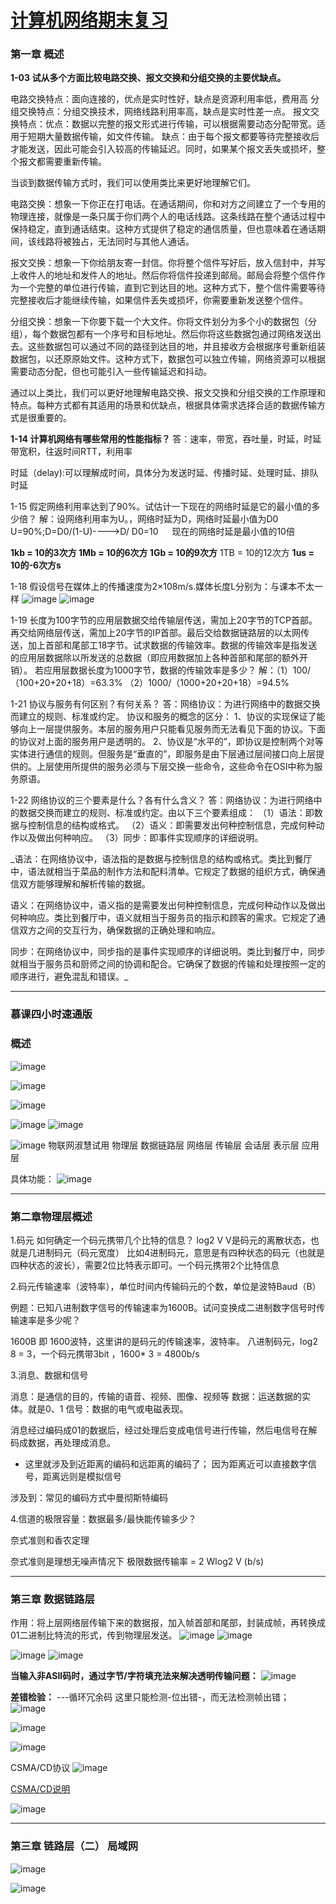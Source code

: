 # [计算机网络期末复习](https://github.com/QiYongchuan/MyGitBlog/issues/19)

### 第一章 概述 

**1-03 试从多个方面比较电路交换、报文交换和分组交换的主要优缺点。**

电路交换特点：面向连接的，优点是实时性好，缺点是资源利用率低，费用高
分组交换特点：分组交换技术，网络线路利用率高，缺点是实时性差一点。
报文交换特点：优点：数据以完整的报文形式进行传输，可以根据需要动态分配带宽。适用于短期大量数据传输，如文件传输。
缺点：由于每个报文都要等待完整接收后才能发送，因此可能会引入较高的传输延迟。同时，如果某个报文丢失或损坏，整个报文都需要重新传输。


当谈到数据传输方式时，我们可以使用类比来更好地理解它们。

电路交换：想象一下你正在打电话。在通话期间，你和对方之间建立了一个专用的物理连接，就像是一条只属于你们两个人的电话线路。这条线路在整个通话过程中保持稳定，直到通话结束。这种方式提供了稳定的通信质量，但也意味着在通话期间，该线路将被独占，无法同时与其他人通话。

报文交换：想象一下你给朋友寄一封信。你将整个信件写好后，放入信封中，并写上收件人的地址和发件人的地址。然后你将信件投递到邮局。邮局会将整个信件作为一个完整的单位进行传输，直到它到达目的地。这种方式下，整个信件需要等待完整接收后才能继续传输，如果信件丢失或损坏，你需要重新发送整个信件。

分组交换：想象一下你要下载一个大文件。你将文件划分为多个小的数据包（分组），每个数据包都有一个序号和目标地址。然后你将这些数据包通过网络发送出去。这些数据包可以通过不同的路径到达目的地，并且接收方会根据序号重新组装数据包，以还原原始文件。这种方式下，数据包可以独立传输，网络资源可以根据需要动态分配，但也可能引入一些传输延迟和抖动。

通过以上类比，我们可以更好地理解电路交换、报文交换和分组交换的工作原理和特点。每种方式都有其适用的场景和优缺点，根据具体需求选择合适的数据传输方式是很重要的。


**1-14 计算机网络有哪些常用的性能指标？**
答：速率，带宽，吞吐量，时延，时延带宽积，往返时间RTT，利用率

时延（delay):可以理解成时间，具体分为发送时延、传播时延、处理时延、排队时延

1-15  假定网络利用率达到了90%。试估计一下现在的网络时延是它的最小值的多少倍？
解：设网络利用率为U。，网络时延为D，网络时延最小值为D0
U=90%;D=D0/(1-U)---->D/ D0=10
　      现在的网络时延是最小值的10倍

**1kb = 10的3次方       1Mb = 10的6次方   1Gb = 10的9次方**  1TB = 10的12次方
**1us = 10的-6次方s**

1-18  假设信号在媒体上的传播速度为2×108m/s.媒体长度L分别为：与课本不太一样
![image](https://github.com/QiYongchuan/MyGitBlog/assets/105039020/69820b73-acad-467b-bf9d-3331fd8a5a30)
![image](https://github.com/QiYongchuan/MyGitBlog/assets/105039020/e16f493f-2e67-45a4-ad67-90c13b77bf82)

1-19  长度为100字节的应用层数据交给传输层传送，需加上20字节的TCP首部。再交给网络层传送，需加上20字节的IP首部。最后交给数据链路层的以太网传送，加上首部和尾部工18字节。试求数据的传输效率。数据的传输效率是指发送的应用层数据除以所发送的总数据（即应用数据加上各种首部和尾部的额外开销）。
若应用层数据长度为1000字节，数据的传输效率是多少？
解：（1）100/（100+20+20+18）=63.3%
   （2）1000/（1000+20+20+18）=94.5%



1-21  协议与服务有何区别？有何关系？
答：网络协议：为进行网络中的数据交换而建立的规则、标准或约定。
协议和服务的概念的区分： 
1、协议的实现保证了能够向上一层提供服务。本层的服务用户只能看见服务而无法看见下面的协议。下面的协议对上面的服务用户是透明的。
2、协议是“水平的”，即协议是控制两个对等实体进行通信的规则。但服务是“垂直的”，即服务是由下层通过层间接口向上层提供的。上层使用所提供的服务必须与下层交换一些命令，这些命令在OSI中称为服务原语。


1-22  网络协议的三个要素是什么？各有什么含义？
答：网络协议：为进行网络中的数据交换而建立的规则、标准或约定。由以下三个要素组成： 
（1）语法：即数据与控制信息的结构或格式。
（2）语义：即需要发出何种控制信息，完成何种动作以及做出何种响应。
（3）同步：即事件实现顺序的详细说明。

_语法：在网络协议中，语法指的是数据与控制信息的结构或格式。类比到餐厅中，语法就相当于菜品的制作方法和配料清单。它规定了数据的组织方式，确保通信双方能够理解和解析传输的数据。

语义：在网络协议中，语义指的是需要发出何种控制信息，完成何种动作以及做出何种响应。类比到餐厅中，语义就相当于服务员的指示和顾客的需求。它规定了通信双方之间的交互行为，确保数据的正确处理和响应。

同步：在网络协议中，同步指的是事件实现顺序的详细说明。类比到餐厅中，同步就相当于服务员和厨师之间的协调和配合。它确保了数据的传输和处理按照一定的顺序进行，避免混乱和错误。_



---

### 慕课四小时速通版
### 概述
![image](https://github.com/QiYongchuan/MyGitBlog/assets/105039020/b21febe8-9fcf-4e6f-be66-782a373259ca)

![image](https://github.com/QiYongchuan/MyGitBlog/assets/105039020/87ed1804-acfc-485c-a25b-3decd20b4771)

![image](https://github.com/QiYongchuan/MyGitBlog/assets/105039020/c5b3b6a7-903b-404d-a58d-0e54ec135f41)

![image](https://github.com/QiYongchuan/MyGitBlog/assets/105039020/6f48fa6d-7dc6-45bf-9b48-967f2bc195f2)
![image](https://github.com/QiYongchuan/MyGitBlog/assets/105039020/5dbd8b38-f188-4041-977a-ff6bf58535cf)

![image](https://github.com/QiYongchuan/MyGitBlog/assets/105039020/de0cb97a-b0c7-41e8-80b3-f3999bfc4ce2)
物联网淑慧试用
物理层 数据链路层 网络层 传输层 会话层 表示层 应用层

具体功能：
![image](https://github.com/QiYongchuan/MyGitBlog/assets/105039020/e508aeac-0e27-4645-9fa5-d7df0afb682b)



---

### 第二章物理层概述
1.码元
如何确定一个码元携带几个比特的信息？   log2 V    V是码元的离散状态，也就是几进制码元（码元宽度）
比如4进制码元，意思是有四种状态的码元（也就是四种状态的波长），需要2位比特表示即可。一个码元携带2个比特信息

2.码元传输速率（波特率），单位时间内传输码元的个数，单位是波特Baud（B）

例题：已知八进制数字信号的传输速率为1600B。试问变换成二进制数字信号时传输速率是多少呢？

1600B 即 1600波特，这里讲的是码元的传输速率，波特率。  八进制码元，log2 8 = 3，一个码元携带3bit ，1600* 3 = 4800b/s


3.消息、数据和信号

消息：是通信的目的，传输的语音、视频、图像、视频等
数据：运送数据的实体。就是0、1
信号：数据的电气或电磁表现。

消息经过编码成01的数据后，经过处理后变成电信号进行传输，然后电信号在解码成数据，再处理成消息。


* 这里就涉及到近距离的编码和远距离的编码了；  因为距离近可以直接数字信号，距离远则是模拟信号

涉及到：常见的编码方式中曼彻斯特编码



4.信道的极限容量：数据最多/最快能传输多少？

奈式准则和香农定理

奈式准则是理想无噪声情况下 极限数据传输率 = 2 Wlog2 V (b/s)

---

### 第三章 数据链路层

作用：将上层网络层传输下来的数据报，加入帧首部和尾部，封装成帧，再转换成01二进制比特流的形式，传到物理层发送。
![image](https://github.com/QiYongchuan/MyGitBlog/assets/105039020/7defce7b-b459-428e-a441-0b789b487caa)
![image](https://github.com/QiYongchuan/MyGitBlog/assets/105039020/3f266fcb-c0c6-4a6e-8b6e-0dc96780688f)


![image](https://github.com/QiYongchuan/MyGitBlog/assets/105039020/f33e26e1-9777-4d54-8205-400fcb3a70cc)
![image](https://github.com/QiYongchuan/MyGitBlog/assets/105039020/e146128b-35df-4147-8907-e7c8dc868823)

**当输入非ASII码时，通过字节/字符填充法来解决透明传输问题：**
![image](https://github.com/QiYongchuan/MyGitBlog/assets/105039020/06d0e35d-5a4e-4272-9d86-02e93edbd1d7)

**差错检验：**  ---循环冗余码
这里只能检测-位出错-，而无法检测帧出错；
![image](https://github.com/QiYongchuan/MyGitBlog/assets/105039020/056d2700-6732-45a8-a016-6c07861fbb4f)

![image](https://github.com/QiYongchuan/MyGitBlog/assets/105039020/6b5f584a-9825-4a74-b255-8bafe411f8f1)

![image](https://github.com/QiYongchuan/MyGitBlog/assets/105039020/bdfd481a-6f15-44d5-b6bb-3d4dd4b78143)


CSMA/CD协议
![image](https://github.com/QiYongchuan/MyGitBlog/assets/105039020/edb00d0e-cef1-4c9c-8218-33bb0e2ae8ad)

[CSMA/CD说明](https://www.icourse163.org/learn/kaopei-1463813161?tid=1464659442#/learn/content?type=detail&id=1243296171&cid=1266617056&replay=true)

![image](https://github.com/QiYongchuan/MyGitBlog/assets/105039020/202479fd-bd8c-4221-b6ff-0ebb9fc59332)



---

### 第三章 链路层（二）  局域网

![image](https://github.com/QiYongchuan/MyGitBlog/assets/105039020/d2289c3f-512b-44e3-ac83-3a87dc1b7a64)

![image](https://github.com/QiYongchuan/MyGitBlog/assets/105039020/342c9a9a-9692-4c9d-be9a-d247f53b5de1)

